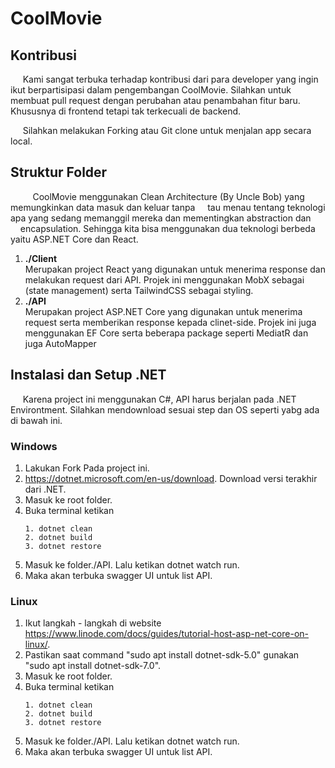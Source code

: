 # CoolMovie

## Kontribusi
  &nbsp;&nbsp;&nbsp;&nbsp; Kami sangat terbuka terhadap kontribusi dari para developer yang ingin ikut berpartisipasi dalam pengembangan CoolMovie. Silahkan untuk membuat pull request dengan perubahan atau penambahan fitur baru. Khususnya di frontend tetapi tak terkecuali de backend.

  &nbsp;&nbsp;&nbsp;&nbsp; Silahkan melakukan Forking atau Git clone untuk menjalan app secara local.

## Struktur Folder  

  &nbsp;&nbsp;&nbsp;&nbsp;&nbsp;&nbsp;&nbsp;&nbsp; CoolMovie menggunakan Clean Architecture (By Uncle Bob) yang memungkinkan data masuk dan keluar tanpa &nbsp;&nbsp;&nbsp;&nbsp;tau menau tentang teknologi apa yang sedang memanggil mereka dan mementingkan abstraction dan &nbsp;&nbsp;&nbsp;&nbsp;encapsulation. Sehingga kita bisa menggunakan dua teknologi berbeda yaitu ASP.NET Core dan React.
1. **./Client**  
Merupakan project React yang digunakan untuk menerima response dan melakukan request dari API. Projek ini menggunakan MobX sebagai (state management) serta TailwindCSS sebagai styling.
2. **./API**  
Merupakan project ASP.NET Core yang digunakan untuk menerima request serta memberikan response kepada clinet-side. Projek ini juga menggunakan EF Core serta beberapa package seperti MediatR dan juga AutoMapper 

## Instalasi dan Setup .NET
&nbsp;&nbsp;&nbsp;&nbsp; Karena project ini menggunakan C#, API harus berjalan pada .NET Environtment. Silahkan mendownload sesuai step dan OS seperti yabg ada di bawah ini.
### Windows
1. Lakukan Fork Pada project ini.
2. https://dotnet.microsoft.com/en-us/download. Download versi terakhir dari .NET.
3. Masuk ke root folder.
4. Buka terminal ketikan 
   ```
   1. dotnet clean 
   2. dotnet build 
   3. dotnet restore
   ```
5. Masuk ke folder./API. Lalu ketikan dotnet watch run.
6. Maka akan terbuka swagger UI untuk list API.
### Linux
1. Ikut langkah - langkah di website https://www.linode.com/docs/guides/tutorial-host-asp-net-core-on-linux/.
2. Pastikan saat command "sudo apt install dotnet-sdk-5.0" gunakan "sudo apt install dotnet-sdk-7.0".
3. Masuk ke root folder.
4. Buka terminal ketikan 
   ```
   1. dotnet clean 
   2. dotnet build 
   3. dotnet restore
   ```
5. Masuk ke folder./API. Lalu ketikan dotnet watch run.
6. Maka akan terbuka swagger UI untuk list API.
